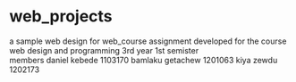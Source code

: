 # web_projects
a sample web design for web_course assignment developed for the course web design and programming 3rd year 1st semister  
   members
    daniel kebede    1103170
    bamlaku getachew    1201063
    kiya zewdu      1202173
      
